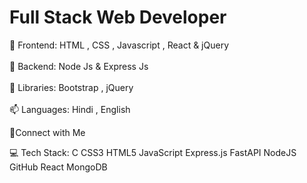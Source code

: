 # Full Stack Web Developer
 👋 Frontend: HTML , CSS , Javascript , React & jQuery
 <br/>
 <br/>
 👀 Backend: Node Js & Express Js
  <br/>
  <br/>
 🌱 Libraries: Bootstrap , jQuery
  <br/>
  <br/>
 📫 Languages: Hindi , English

 🫥Connect with Me

💻 Tech Stack:
C  CSS3 HTML5 JavaScript Express.js FastAPI NodeJS GitHub React MongoDB

<!---
iamtusharchaudhary/iamtusharchaudhary is a ✨ special ✨ repository because its `README.md` (this file) appears on your GitHub profile.
You can click the Preview link to take a look at your changes.
--->
